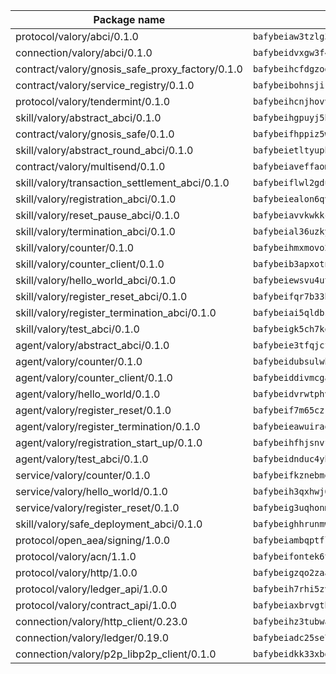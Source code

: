 | Package name                                                  | Package hash                                                  |
| ------------------------------------------------------------- | ------------------------------------------------------------- |
| protocol/valory/abci/0.1.0                                    | `bafybeiaw3tzlg3rkvnn5fcufblktmfwngmxugn4yo7pyjp76zz6aqtqcay` |
| connection/valory/abci/0.1.0                                  | `bafybeidvxgw3f4hpbmswuifpla4oj2mrqf7je37ar62zqmwuwqvxxzj73m` |
| contract/valory/gnosis_safe_proxy_factory/0.1.0               | `bafybeihcfdgzogabjmal37lw3yyjbgzgehgg5ekanp5socbz3nkskwiqi4` |
| contract/valory/service_registry/0.1.0                        | `bafybeibohnsjir4k7244ovm7232bzy2y2v4kswrgxxq4wnnxhlr2gecbby` |
| protocol/valory/tendermint/0.1.0                              | `bafybeihcnjhovvyyfbkuw5sjyfx2lfd4soeocfqzxz54g67333m6nk5gxq` |
| skill/valory/abstract_abci/0.1.0                              | `bafybeihgpuyj5bqlkpwl52r43okgyvnnsx7vzot5iptnjmcfdpl3577tjq` |
| contract/valory/gnosis_safe/0.1.0                             | `bafybeifhppiz5wnvwcf5ucf4yfklef4twh7fveixqy5vf2pfnt5dr37hbm` |
| skill/valory/abstract_round_abci/0.1.0                        | `bafybeietltyuphkdlnolyserdmqn3w7pga3g6mzwzqfiicrhuhdqpmnwi4` |
| contract/valory/multisend/0.1.0                               | `bafybeiaveffaomsnmsc5hx62o77u7ilma6eipox7m5lrwa56737ektva3i` |
| skill/valory/transaction_settlement_abci/0.1.0                | `bafybeiflwl2gduqld7ivke7qlzanms6m67rssjmc4fvlxyh5eu6furqodi` |
| skill/valory/registration_abci/0.1.0                          | `bafybeiealon6qvepggumz2bs3zukf5cxsdbidmyzkdifwif7w2uzclusy4` |
| skill/valory/reset_pause_abci/0.1.0                           | `bafybeiavvkwkkc5acm3pixiklmzw3pg7bwusjsaxefslf3ryd2a5e54qae` |
| skill/valory/termination_abci/0.1.0                           | `bafybeial36uzkyidfbj6hlz7ihnach2ipmbltz2dmkqfhnbqht26c2d35i` |
| skill/valory/counter/0.1.0                                    | `bafybeihmxmovo2cfvavmdhteteo72y6et6jk53lybntzlmfmfcsfhcoohy` |
| skill/valory/counter_client/0.1.0                             | `bafybeib3apxotnry7gt6a5q2cesdobjlcb5bjqjuzwnp4f5naozbiyxvja` |
| skill/valory/hello_world_abci/0.1.0                           | `bafybeiewsvu4utqh4m67onbecvvx5v65dlsvqydtri4cpmsc64tg3wcl3u` |
| skill/valory/register_reset_abci/0.1.0                        | `bafybeifqr7b33bds65ybm7xmhuoa45mag3mi5hc57s4yhte5kgb4vbgi3u` |
| skill/valory/register_termination_abci/0.1.0                  | `bafybeiai5qldbs3k2gepgje45sdeuamryfk6i42bq453f5qugnfzcc2k3m` |
| skill/valory/test_abci/0.1.0                                  | `bafybeigk5ch7kqdeu3sepg3l7dpikfg6zhrk7m6qf5xgua5usjyrp6xcdm` |
| agent/valory/abstract_abci/0.1.0                              | `bafybeie3tfqjcfbvs4gd2ntpkopnpjm7tpkrkcsitgmxybahs47iwuzs7m` |
| agent/valory/counter/0.1.0                                    | `bafybeidubsulwh73zchatix64zck6kwbtld3nfqtmcky3xkusy3cvlf6sy` |
| agent/valory/counter_client/0.1.0                             | `bafybeiddivmcgauqdsbiedeenckltzyaukmyi3e4ccxp4cssqlqyadffwe` |
| agent/valory/hello_world/0.1.0                                | `bafybeidvrwtphv3eq65esv43fm6xhirqqzhof5pjplx2tzt73xd2jzne44` |
| agent/valory/register_reset/0.1.0                             | `bafybeif7m65czkfg24dxgvmm76wc3otebjqr6viu3xoi7v2udotrluujka` |
| agent/valory/register_termination/0.1.0                       | `bafybeieawuiraobvzgexexqh3cxarbtfepqlsts37hap23thbnmsxdjqya` |
| agent/valory/registration_start_up/0.1.0                      | `bafybeihfhjsnvfryej7ymmohcq4zuvxkkfym2qvztor2q42snqzzizdn54` |
| agent/valory/test_abci/0.1.0                                  | `bafybeidnduc4ybvtnksoxv7nzbhlovzzpp2rqgbkt67e3yjg76qgh6u46u` |
| service/valory/counter/0.1.0                                  | `bafybeifkznebmgv3vnskggy7tbwzphy5rbk3smmhvshnboqaqxyzn35m7a` |
| service/valory/hello_world/0.1.0                              | `bafybeih3qxhwj6ex6crwjx4tutcvtbi6xzbgozfzyryfdity363z3s5rh4` |
| service/valory/register_reset/0.1.0                           | `bafybeig3uqhonmqx6f7upfyfusf52ekwu6ytbl2eh6kkykct7omfsdcfwa` |
| skill/valory/safe_deployment_abci/0.1.0                       | `bafybeighhrunmwek6d5k5xpmhummz4bba7i3rmasclz75ncou6m6qhhjpa` |
| protocol/open_aea/signing/1.0.0                               | `bafybeiambqptflge33eemdhis2whik67hjplfnqwieoa6wblzlaf7vuo44` |
| protocol/valory/acn/1.1.0                                     | `bafybeifontek6tvaecatoauiule3j3id6xoktpjubvuqi3h2jkzqg7zh7a` |
| protocol/valory/http/1.0.0                                    | `bafybeigzqo2zaakcjtzzsm6dh4x73v72xg6ctk6muyp5uq5ueb7y34fbxy` |
| protocol/valory/ledger_api/1.0.0                              | `bafybeih7rhi5zvfvwakx5ifgxsz2cfipeecsh7bm3gnudjxtvhrygpcftq` |
| protocol/valory/contract_api/1.0.0                            | `bafybeiaxbrvgtbdrh4lslskuxyp4awyr4whcx3nqq5yrr6vimzsxg5dy64` |
| connection/valory/http_client/0.23.0                          | `bafybeihz3tubwado7j3wlivndzzuj3c6fdsp4ra5r3nqixn3ufawzo3wii` |
| connection/valory/ledger/0.19.0                               | `bafybeiadc25se7dgnn4mufztwpzdono4xsfs45qknzdqyi3gckn6ccuv44` |
| connection/valory/p2p_libp2p_client/0.1.0                     | `bafybeidkk33xbga54szmitk6uwsi3ef56hbbdbuasltqtiyki34hgfpnxa` |
